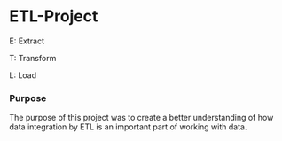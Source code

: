 # ETL-Project

E: Extract

T: Transform

L: Load


### Purpose

The purpose of this project was to create a better understanding of how data integration by ETL is an important part of working with data.
